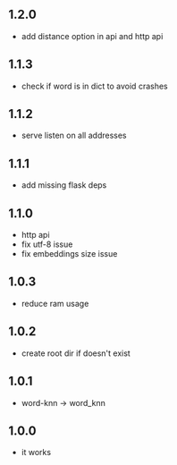## 1.2.0
* add distance option in api and http api

## 1.1.3
* check if word is in dict to avoid crashes

## 1.1.2
* serve listen on all addresses

## 1.1.1
* add missing flask deps

## 1.1.0
* http api
* fix utf-8 issue
* fix embeddings size issue

## 1.0.3
* reduce ram usage

## 1.0.2
* create root dir if doesn't exist

## 1.0.1
* word-knn -> word_knn

## 1.0.0
* it works